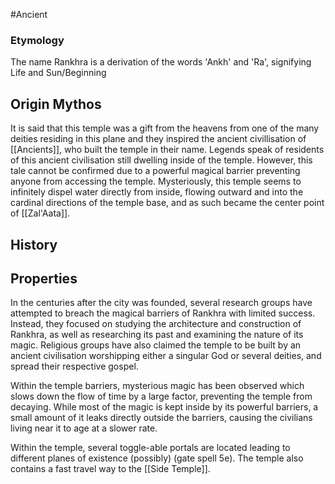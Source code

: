 #Ancient
### Etymology
The name Rankhra is a derivation of the words 'Ankh' and 'Ra', signifying Life and Sun/Beginning
## Origin Mythos
 It is said that this temple was a gift from the heavens from one of the many deities residing in this plane and they inspired the ancient civillisation of [[Ancients]], who built the temple in their name. Legends speak of residents of this ancient civilisation still dwelling inside of the temple. However, this tale cannot be confirmed due to a powerful magical barrier preventing anyone from accessing the temple.
 Mysteriously, this temple seems to infinitely dispel water directly from inside, flowing outward and into the cardinal directions of the temple base, and as such became the center point of [[Zal'Aata]].

## History

## Properties


In the centuries after the city was founded, several research groups have attempted to breach the magical barriers of Rankhra with limited success. Instead, they focused on studying the architecture and construction of Rankhra, as well as researching its past and examining the nature of its magic. Religious groups have also claimed the temple to be built by an ancient civilisation worshipping either a singular God or several deities, and spread their respective gospel.

Within the temple barriers, mysterious magic has been observed which slows down the flow of time by a large factor, preventing the temple from decaying. While most of the magic is kept inside by its powerful barriers, a small amount of it leaks directly outside the barriers, causing the civilians living near it to age at a slower rate.

Within the temple, several toggle-able portals are located leading to different planes of existence (possibly) (gate spell 5e). The temple also contains a fast travel way to the [[Side Temple]].